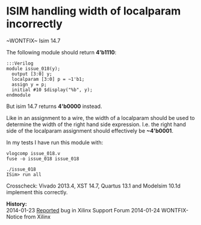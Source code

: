
ISIM handling width of localparam incorrectly
=============================================

~WONTFIX~ Isim 14.7

The following module should return **4'b1110**:

    :::Verilog
    module issue_018(y);
      output [3:0] y;
      localparam [3:0] p = ~1'b1;
      assign y = p;
      initial #10 $display("%b", y);
    endmodule

But isim 14.7 returns **4'b0000** instead.

Like in an assignment to a wire, the width of a localparam should be used to
determine the width of the right hand side expression. I.e. the right hand side
of the localparam assignment should effectively be **~4'b0001**.

In my tests I have run this module with:

    vlogcomp issue_018.v
    fuse -o issue_018 issue_018

    ./issue_018
    ISim> run all

Crosscheck: Vivado 2013.4, XST 14.7, Quartus 13.1 and Modelsim 10.1d implement
this correctly.

**History:**  
2014-01-23 [Reported](http://forums.xilinx.com/t5/Simulation-and-Verification/ISIM-handling-width-of-localparam-incorrectly/td-p/406335) bug in Xilinx Support Forum
2014-01-24 WONTFIX-Notice from Xilinx

